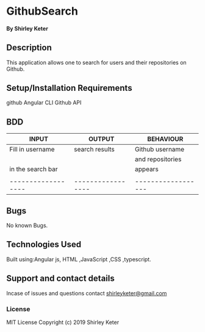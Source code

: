 # GithubSearch
#### By **Shirley Keter**

## Description
This application allows one to search for users and their repositories on Github.

## Setup/Installation Requirements
github
Angular CLI
Github API

## BDD

|  INPUT           |   OUTPUT        |  BEHAVIOUR       |
|------------------|-----------------|------------------|
|Fill in username  | search results  | Github username  |             
|                  |                 | and repositories |
|in the search bar |                 | appears          |
|                  |                 |                  |
|------------------|-----------------|------------------|


## Bugs

No known Bugs.

## Technologies Used

Built using:Angular js,
HTML ,JavaScript ,CSS ,typescript.

## Support and contact details

Incase of issues and questions contact shirleyketer@gmail.com

### License

MIT License
Copyright (c) 2019 Shirley Keter







